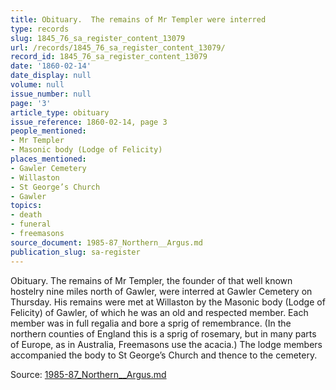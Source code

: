 ```yaml
---
title: Obituary.  The remains of Mr Templer were interred
type: records
slug: 1845_76_sa_register_content_13079
url: /records/1845_76_sa_register_content_13079/
record_id: 1845_76_sa_register_content_13079
date: '1860-02-14'
date_display: null
volume: null
issue_number: null
page: '3'
article_type: obituary
issue_reference: 1860-02-14, page 3
people_mentioned:
- Mr Templer
- Masonic body (Lodge of Felicity)
places_mentioned:
- Gawler Cemetery
- Willaston
- St George’s Church
- Gawler
topics:
- death
- funeral
- freemasons
source_document: 1985-87_Northern__Argus.md
publication_slug: sa-register
---
```


Obituary.  The remains of Mr Templer, the founder of that well known hostelry nine miles north of Gawler, were interred at Gawler Cemetery on Thursday.  His remains were met at Willaston by the Masonic body (Lodge of Felicity) of Gawler, of which he was an old and respected member.  Each member was in full regalia and bore a sprig of remembrance.  (In the northern counties of England this is a sprig of rosemary, but in many parts of Europe, as in Australia, Freemasons use the acacia.)  The lodge members accompanied the body to St George’s Church and thence to the cemetery.

Source: [1985-87_Northern__Argus.md](/downloads/markdown/1985-87_Northern__Argus.md)

